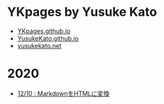 # YKpages by Yusuke Kato

- [YKpages.github.io](https://YKpages.github.io/)
- [YusukeKato.github.io](https://YusukeKato.github.io/)
- [yusukekato.net](https://yusukekato.net/)

# 2020

- [12/10 : MarkdownをHTMLに変換](./2022/p1210.html)
